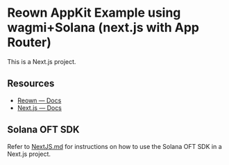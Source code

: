 # Reown AppKit Example using wagmi+Solana (next.js with App Router)

This is a Next.js project.

## Resources

- [Reown — Docs](https://docs.reown.com)
- [Next.js — Docs](https://nextjs.org/docs)

## Solana OFT SDK

Refer to [NextJS.md](../NextJS.md) for instructions on how to use the Solana OFT SDK in a Next.js project.
